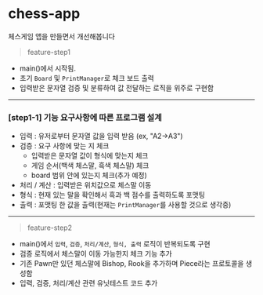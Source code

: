 # chess-app
체스게임 앱을 만들면서 개선해봅니다

> feature-step1

- main()에서 시작됨.
- 초기 `Board` 및 `PrintManager`로 체크 보드 출력
- 입력받은 문자열 검증 및 분류하여 값 전달하는 로직을 위주로 구현함

---

### [step1-1] 기능 요구사항에 따른 프로그램 설계
  -  입력 : 유저로부터 문자열 값을 입력 받음 (ex, "A2->A3") 
  -  검증 : 요구 사항에 맞는 지 체크
     - 입력받은 문자열 값이 형식에 맞는지 체크
     - 게임 순서(백색 체스말, 흑색 체스말) 체크
     - board 범위 안에 있는지 체크(추가 예정)
  -  처리 / 계산 : 입력받은 위치값으로 체스말 이동
  -  형식 : 현재 있는 말을 확인해서 흑과 백 점수를 출력하도록 포맷팅
  -  출력 : 포맷팅 한 값을 출력(현재는 `PrintManager`를 사용할 것으로 생각중)

---

> feature-step2

- main()에서 `입력`, `검증`, `처리/계산`, `형식, 출력` 로직이 반복되도록 구현
- 검증 로직에서 체스말이 이동 가능한지 체크 기능 추가
- 기존 Pawn만 있던 체스말에 Bishop, Rook을 추가하며 Piece라는 프로토콜을 생성함
- 입력, 검증, 처리/계산 관련 유닛테스트 코드 추가
